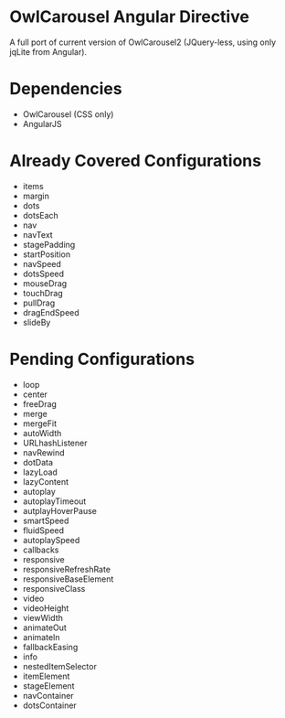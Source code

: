 OwlCarousel Angular Directive
=============================

A full port of current version of OwlCarousel2 (JQuery-less, using only jqLite from Angular).

# Dependencies
* OwlCarousel (CSS only)
* AngularJS

# Already Covered Configurations
* items 
* margin
* dots
* dotsEach
* nav
* navText
* stagePadding
* startPosition
* navSpeed
* dotsSpeed
* mouseDrag
* touchDrag
* pullDrag
* dragEndSpeed
* slideBy

# Pending Configurations
* loop
* center
* freeDrag
* merge
* mergeFit
* autoWidth
* URLhashListener
* navRewind
* dotData
* lazyLoad
* lazyContent
* autoplay
* autoplayTimeout
* autplayHoverPause
* smartSpeed
* fluidSpeed
* autoplaySpeed
* callbacks
* responsive
* responsiveRefreshRate
* responsiveBaseElement
* responsiveClass
* video
* videoHeight
* viewWidth
* animateOut
* animateIn
* fallbackEasing
* info
* nestedItemSelector
* itemElement
* stageElement
* navContainer
* dotsContainer